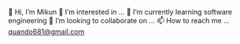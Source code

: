 👋 Hi, I’m Mikun
👀 I’m interested in ...
🌱 I’m currently learning software engineering
💞️ I’m looking to collaborate on ...
📫 How to reach me ... quando681@gmail.com
